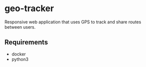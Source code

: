 # geo-tracker
Responsive web application that uses GPS to track and share routes between users.

## Requirements

* docker
* python3



